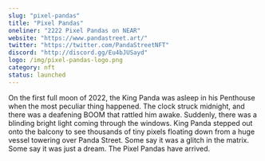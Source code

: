 ```yaml
---
slug: "pixel-pandas"
title: "Pixel Pandas"
oneliner: "2222 Pixel Pandas on NEAR"
website: "https://www.pandastreet.art/"
twitter: "https://twitter.com/PandaStreetNFT"
discord: "http://discord.gg/Eu4bJUSayd"
logo: /img/pixel-pandas-logo.png
category: nft
status: launched
---
```


On the first full moon of 2022, the King Panda was asleep in his Penthouse when the most peculiar thing happened. The clock struck midnight, and there was a deafening BOOM that rattled him awake. Suddenly, there was a blinding bright light coming through the windows. King Panda stepped out onto the balcony to see thousands of tiny pixels floating down from a huge vessel towering over Panda Street. Some say it was a glitch in the matrix. Some say it was just a dream. The Pixel Pandas have arrived.
